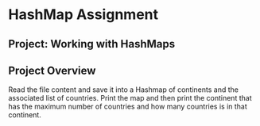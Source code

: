 # HashMap Assignment
## Project: Working with HashMaps

## Project Overview
Read the file content and save it into a Hashmap of continents and the associated list of countries. Print the map and then print the continent that has the maximum number of countries and how many countries is in that continent. 